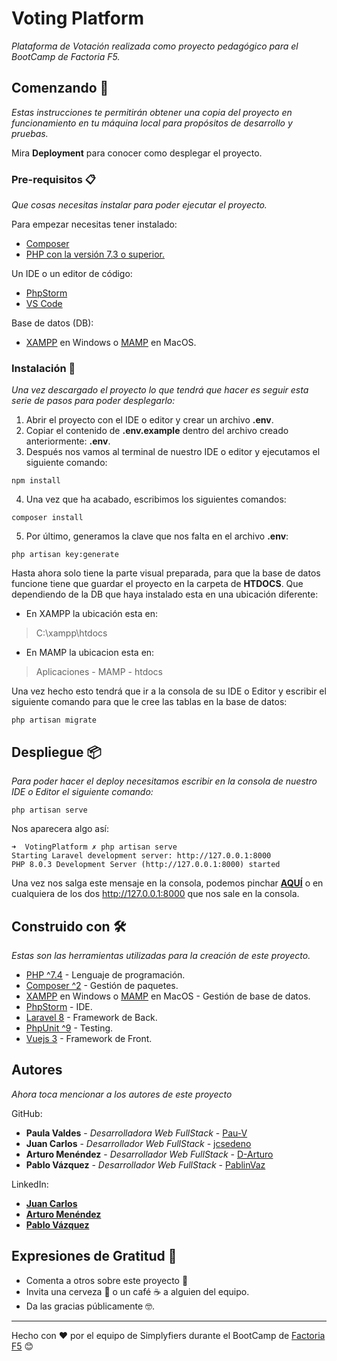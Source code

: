 # Voting Platform

_Plataforma de Votación realizada como proyecto pedagógico para el BootCamp de Factoria F5._

## Comenzando 🚀

_Estas instrucciones te permitirán obtener una copia del proyecto en funcionamiento en tu máquina local para propósitos de desarrollo y pruebas._

Mira **Deployment** para conocer como desplegar el proyecto.


### Pre-requisitos 📋

_Que cosas necesitas instalar para poder ejecutar el proyecto._

Para empezar necesitas tener instalado:
* [Composer](https://getcomposer.org/download/)
* [PHP con la versión 7.3 o superior.](https://www.php.net/downloads)

Un IDE o un editor de código: 
* [PhpStorm](https://www.jetbrains.com/phpstorm/)
* [VS Code](https://code.visualstudio.com/Download)

Base de datos (DB):
* [XAMPP](https://www.apachefriends.org/es/index.html) en Windows o [MAMP](https://www.mamp.info/en/downloads/) en MacOS.

### Instalación 🔧

_Una vez descargado el proyecto lo que tendrá que hacer es seguir esta serie de pasos para poder desplegarlo:_
1. Abrir el proyecto con el IDE o editor y crear un archivo **.env**.
2. Copiar el contenido de **.env.example** dentro del archivo creado anteriormente: **.env**.
3. Después nos vamos al terminal de nuestro IDE o editor y ejecutamos el siguiente comando:

```
npm install
```

4. Una vez que ha acabado, escribimos los siguientes comandos:

```
composer install
```

5. Por último, generamos la clave que nos falta en el archivo **.env**:

```
php artisan key:generate
```


Hasta ahora solo tiene la parte visual preparada, para que la base de datos funcione tiene que guardar el proyecto en la carpeta de **HTDOCS**. Que dependiendo de la DB que haya instalado esta en una ubicación diferente:

* En XAMPP la ubicación esta en:
> C:\xampp\htdocs

* En MAMP la ubicacion esta en:
> Aplicaciones - MAMP - htdocs

Una vez hecho esto tendrá que ir a la consola de su IDE o Editor y escribir el siguiente comando para que le cree las tablas en la base de datos:

```
php artisan migrate
```

## Despliegue 📦

_Para poder hacer el deploy necesitamos escribir en la consola de nuestro IDE o Editor el siguiente comando:_

```
php artisan serve
```
Nos aparecera algo así:

```
➜  VotingPlatform ✗ php artisan serve       
Starting Laravel development server: http://127.0.0.1:8000
PHP 8.0.3 Development Server (http://127.0.0.1:8000) started
```
Una vez nos salga este mensaje en la consola, podemos pinchar [**AQUÍ**](http://127.0.0.1:8000) o en cualquiera de los dos http://127.0.0.1:8000 que nos sale en la consola.

## Construido con 🛠️

_Estas son las herramientas utilizadas para la creación de este proyecto._
* [PHP ^7.4](https://www.php.net/downloads) - Lenguaje de programación.
* [Composer ^2](https://getcomposer.org/download/) - Gestión de paquetes.
* [XAMPP](https://www.apachefriends.org/es/index.html) en Windows o [MAMP](https://www.mamp.info/en/downloads/) en MacOS - Gestión de base de datos.
* [PhpStorm](https://www.jetbrains.com/phpstorm/) - IDE.
* [Laravel 8](https://laravel.com/docs/8.x) - Framework de Back.
* [PhpUnit ^9](https://phpunit.de/getting-started/phpunit-9.html) - Testing.
* [Vuejs 3](https://es.vuejs.org/) - Framework de Front.

## Autores

_Ahora toca mencionar a los autores de este proyecto_

GitHub:
* **Paula Valdes** - *Desarrolladora Web FullStack* - [Pau-V](https://github.com/Pau-v)
* **Juan Carlos** - *Desarrollador Web FullStack* - [jcsedeno](https://github.com/jcsedeno)
* **Arturo Menéndez** - *Desarrollador Web FullStack* - [D-Arturo](https://github.com/D-Arturo)
* **Pablo Vázquez** - *Desarrollador Web FullStack* - [PablinVaz](https://github.com/PablinVaz)

LinkedIn:

* [**Juan Carlos**](https://www.linkedin.com/in/jcsedeno/)
* [**Arturo Menéndez**](https://www.linkedin.com/in/davidarturomf/)
* [**Pablo Vázquez**](https://www.linkedin.com/in/pablinvaz)

## Expresiones de Gratitud 🎁

* Comenta a otros sobre este proyecto 📢
* Invita una cerveza 🍺 o un café ☕ a alguien del equipo. 
* Da las gracias públicamente 🤓.

---
Hecho con ❤️ por el equipo de Simplyfiers durante el BootCamp de [Factoria F5](https://www.rompemosloscodigos.org/) 😊
